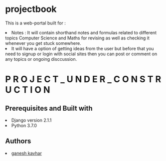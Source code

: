 # projectbook
This is a web-portal built for :
<li>Notes : It will contain shorthand notes and formulas related to different topics Computer Science and Maths for revising as well as checking it whenever you get stuck somewhere.</li>
<li>It will have a option of getting ideas from the user but before that you need to signup or login with social sites then you can post or comment on any topics or ongoing disccussion.</li>


# P R O J E C T _   U N D E R  _ C O N S T R U C T I O N


## Prerequisites and Built with
<li>Django version 2.1.1</li>
<li>Python 3.7.0</li>

## Authors
<li><a href = "https://github.com/ganeshkavhar" >ganesh kavhar  </a></li>

